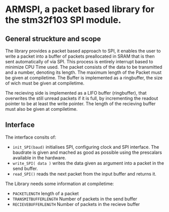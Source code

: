 # ARMSPI, a packet based library for the stm32f103 SPI module.
## General struckture and scope
The library provides a packet based approach to SPI, it enables the user to write a packet into a buffer of packets preallocated in SRAM that is then sent automatically of via SPI.
This process is entirely interrupt based to minimize CPU Time used.
The packet consists of the data to be transmitted and a number, denoting its length.
The maximum length of the Packet must be given at compiletime.
The Buffer is implemented as a ringbuffer, the size of wich must be given at compiletime.

The recieving side is implemented as a LIFO buffer (ringbuffer), that overwrites the still unread packets if it is full, by incrementing the readout pointer to be at least the write pointer.
The length of the recieving buffer must also be given at compiletime.

## Interface
The interface consits of:
* `init_SPI(baud)`
   initialises SPI, configuring clock and SPI interface. The baudrate is given and mached as good as possible using the prescalars available in the hardware.
* `write_SPI( data )`
   writes the data given as argument into a packet in the send buffer.
* `read_SPI()`
   reads the next packet from the input buffer and returns it.

The Library needs some information at compiletime:
* `PACKETLENGTH`
   length of a packet
* `TRANSMITBUFFERLENGTH`
   Number of packets in the send buffer
* `RECIEVEBUFFERLENGTH`
   Number of packets in the recieve buffer
